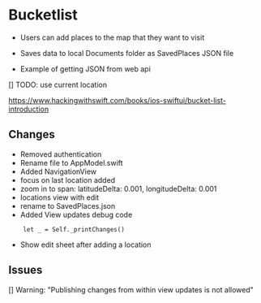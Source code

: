 # Bucketlist

- Users can add places to the map that they want to visit

- Saves data to local Documents folder as SavedPlaces JSON file

- Example of getting JSON from web api

[] TODO: use current location


https://www.hackingwithswift.com/books/ios-swiftui/bucket-list-introduction


## Changes

- Removed authentication
- Rename file to AppModel.swift
- Added NavigationView
- focus on last location added
- zoom in to span: latitudeDelta: 0.001, longitudeDelta: 0.001
- locations view with edit
- rename to SavedPlaces.json
- Added View updates debug code
```
    let _ = Self._printChanges()
```
- Show edit sheet after adding a location

## Issues

[] Warning: "Publishing changes from within view updates is not allowed"



